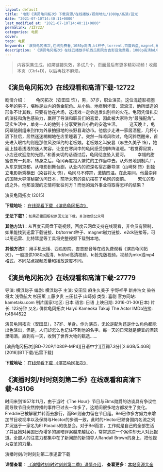 ```yaml
---
layout: default
title: '电影《演员龟冈拓次》下载资源/在线播放/视频地址/1080p/高清/蓝光'
date: "2021-07-10T14:40:11+0800"
last_modified_at: "2021-07-10T14:40:11+0800"
permalink: /12722/
categories: 电影
cover:
tags: 电影
keywords: '演员龟冈拓次,在线免费看,1080p高清,bt种子,torrent,百度云盘,magnet,磁力链,迅雷下载资源'
description: '《演员龟冈拓次》在线云播放手机西瓜影院吉吉影音免费看，1080p高清bd/hd未删减完整版和tc抢先枪版，mkv/mp4格式，附带bt/torrent种子、magnet/磁力链、百度云盘、网盘资源迅雷下载链接'
---
```


>内容采集生成，如果链接失效，多试几个，页面最后有更多精彩视频！收藏本页（Ctrl+D)，以后再找不麻烦。


## 《演员龟冈拓次》在线观看和高清下载-12722

剧情介绍： 　　龟冈拓次（安田显 饰），男，37岁，职业演员。这位混迹影视圈多年的男子，堪称是业内的黄金配角。从小偷、地痞到坏蛋、流浪汉，他所塑造的形象不计其数。只要有他在片场，这场戏一定会迸发出别样的火花。龟冈凭借扎实的演技和角色感染力，赢得了导演和职员们的喜爱，因此被大家称为“最强配角”。现实生活中，单身一人的他则十分享受独自小酌的安逸生活。 　　这天晚上，龟冈跟随剧组来到作为外景拍摄地的长野县诹访市。他信步走进一家居酒屋，几杯小酒下肚后，居然迷迷糊糊地在店里睡着了。突然一阵凉风吹过，龟冈猝然醒来，首先进入眼帘的则是那位风姿绰约的老板娘。老板娘名叫安昙（麻生久美子 饰），她面上挂着浅浅的迷人笑容，让坐在寒风中的龟冈感受到阵阵温暖。“若觉得寂寞，小店还欢迎您的光顾。”和善亲切的话语过后，龟冈彻底坠入爱河。 　　幸福的甜蜜仅有一刹那，转身之后，龟冈再度投入繁忙的工作当中去。从外景地到制片厂，从东京到京都，从电影到舞台剧，从业内的资深名宿古藤导演（山崎努 饰）到独立电影新秀横田（染谷将太 饰），龟冈马不停蹄，激情四溢。在此期间，他最崇拜的国际大导演秘密访问日本，前所未有的良机摆在了龟冈的面前。 　　繁忙的形成之外，他那浪漫的恋情将驶往何方？而他的海外事业将取得怎样的结果？


演员龟冈拓次 (2015)

**下载地址**： [在线观看下载 《演员龟冈拓次》](https://www.btbtdy.me/btdy/dy6605.html) 


**无法下载?**：`如果迅雷因版权原因无法下载，关注微信公众号 `

**其他方法1**：从百度云网盘下载视频，百度云网盘支持在线观看，非会员有限制，如果能找到迅雷下载链接、bt/torrent种子、magnet磁力链接、e2dk链接等，可以用迅雷、比特彗星等工具将完整视频下载到本地。

**其他方法2**：用手机云播、西瓜影院、吉吉影音等在线免费观看《演员龟冈拓次》，一般提供1080p高清、hd/bd高清视频、tc抢先版视频，视频为mkv或mp4格式，不同站点视频质量和播放速度不同。


## 《演员龟冈拓次》在线观看和高清下载-27779

导演: 横浜聪子 编剧: 横浜聪子 主演: 安田显 麻生久美子 宇野祥平 新井浩文 染谷将太 浅香航大 杉田薰 工藤夕贵 三田佳子 山崎努 类型: 喜剧 官方网站: kametaku.com 制片国家/地区: 日本 语言: 日语 上映日期: 2016-01-30(日本) 片长: 123分钟 又名: 俳优龟冈拓次 Haiyû Kameoka Takuji The Actor IMDb链接: tt4844522

演员龟冈拓次（安田显），37岁、单身。作为演员，无论是配角还是什么角色都能出色演出，但是，人们却怎么也记住不到他的名字。每一天的日常就是便宜的酒馆里喝酒。直到有一天，收到了世界大物的甄选……


[演员龟冈拓次][BD-720P/1080P-MP4][日语中字][豆瓣7.3分][2.6GB/5.4GB][2016][BT下载/迅雷下载]

**下载地址**： [在线观看下载 《演员龟冈拓次》](https://www.btdx8.com/torrent/the_actor_2016.html) 


## 《演播时刻/时时刻刻第二季》在线观看和高清下载-43106

时间来到1957年11月，由于当时《The Hour》节目与Elms勋爵的访谈具有争议性而导致节目突然停播的事件已过去一年多了，这期间很多地方都发生了变化。Freddie已被解雇并转而去旅行，而Bel则奋力留在节目组。Bel已作多方努力来增加节目收视率以及保持与Hector的步调一致，此时的Hector已跻身国内名流之列并沉迷于一家名为El Paradis的夜总会。对于Bel而言，工作就是自己的全部生活了并且她对英国日渐增多的黑暗罪案越来越忧心，常常追踪一个案件却无人对此报道。全部人的注意力都集中在了新闻部的新领导人Randall Brown的身上，把他视为变革的力量。</p>


演播时刻/时时刻刻第二季迅雷下载

**详情查看**： [《演播时刻/时时刻刻第二季》详情介绍](/movie/43106/)， **查看更多**：[本站资源大全](/movie/t/all/)

